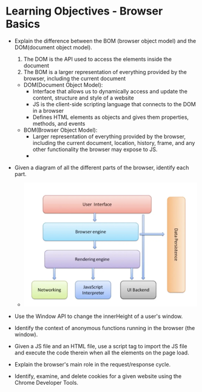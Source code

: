 # Learning Objectives -  Browser Basics

- Explain the difference between the BOM (browser object model) and the DOM(document object model).
  1. The DOM is the API used to access the elements inside the document
  2. The BOM is a larger representation of everything provided by the browser, including the current document
  - DOM(Document Object Model):
    - Interface that allows us to dynamically access and update the content, structure and style of a website
    - JS is the client-side scripting language that connects to the DOM in a browser
    - Defines HTML elements as objects and gives them properties, methods, and events
  - BOM(Browser Object Model):
    - Larger representation of everything provided by the browser, including the current document, location, history, frame, and any other functionality the browser may expose to JS.
    - 
- Given a diagram of all the different parts of the browser, identify each part.
  - !["browser-diagram"](../images/browser-diagram.png)



- Use the Window API to change the innerHeight of a user's window.
- Identify the context of anonymous functions running in the browser (the window).
- Given a JS file and an HTML file, use a script tag to import the JS file and execute the code therein when all the elements on the page load.
- Explain the browser's main role in the request/response cycle.
- Identify, examine, and delete cookies for a given website using the Chrome Developer Tools.
